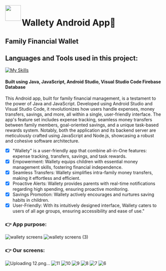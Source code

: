 
<img align="left" src="https://user-images.githubusercontent.com/72359805/233739648-e9ffca89-035b-4117-817f-0bf66a34bdd6.png" width="50">

#  Wallety Android App📱
<h2>Family Financial Wallet</h2>


## Languages and Tools used in this project:

[![My Skills](https://skillicons.dev/icons?i=java,javascript,androidstudio,visualstudio,firebase)](https://skillicons.dev)

<h4>Built using Java, JavaScript, Android Studio, Visual Studio Code Firebase Database</h4>


This Android app, built for family financial management, is a testament to the power of Java and JavaScript. Developed using Android Studio and Visual Studio Code, it revolutionizes how users handle expenses, money transfers, savings, and more, all within a single, user-friendly interface. The app's feature set includes expense tracking, seamless money transfers between family members, goal-oriented savings, and a unique task-based rewards system. Notably, both the application and its backend server are meticulously crafted using JavaScript and Node.js, showcasing a robust and cohesive software architecture.



- [x] "Wallety" is a user-friendly app that combine all-in-One features: expense tracking, transfers, savings, and task rewards.
- [x] Empowerment: Wallety equips children with essential money management skills, fostering financial independence.
- [x] Seamless Transfers: Wallety simplifies intra-family money transfers, making it effortless and efficient.
- [x] Proactive Alerts: Wallety provides parents with real-time notifications regarding high spending, ensuring proactive monitoring.
- [x] Savings Promotion: Wallety actively encourages and nurtures saving habits in children.
- [x] User-Friendly: With its intuitively designed interface, Wallety caters to users of all age groups, ensuring accessibility and ease of use."

### 👉 App purpose:
![wallety screens](https://github.com/shanibider/-Wallety-/assets/72359805/ce49eb94-cc64-4d3a-a5bf-1b31303d45b9)
![wallety screens (3)](https://github.com/shanibider/-Wallety-/assets/72359805/72e5ad1e-691d-4542-aed9-eb431e645c16)



### 👉 Our screens:
<p>
  
![Uploading 12.png…]()
![11](https://github.com/shanibider/Readme-tests/assets/72359805/55c99e5e-edff-41b1-9a62-012a214632ac)
![10](https://github.com/shanibider/Readme-tests/assets/72359805/aed2f932-9b44-4569-98b5-371b1ec9a509)
![9](https://github.com/shanibider/Readme-tests/assets/72359805/56508ba2-d8be-4220-8676-e96c32dde16d)
![8](https://github.com/shanibider/Readme-tests/assets/72359805/b37924ed-98f1-41a7-9625-0378b145f228)
![7](https://github.com/shanibider/Readme-tests/assets/72359805/af928143-7192-401d-ae44-c56eb32bc58e)
![6](https://github.com/shanibider/Readme-tests/assets/72359805/73748d7c-fac1-4582-859b-68d3a538b6a5)

  
</p>
